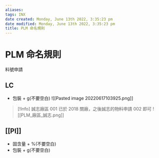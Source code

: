 ```yaml
---
aliases: 
tags: INX
date created: Monday, June 13th 2022, 3:35:23 pm
date modified: Monday, June 13th 2022, 3:35:23 pm
title: PLM 命名規則
---
```


# PLM 命名規則

料號申請

## LC

- 包裝 + g(不要空白)
![[Pasted image 20220617103925.png]]

> [!Info]
> 誠志廠區 001 已於 2018 關廠，之後誠志的物料申請 002 即可
> ![[PLM_廠區_誠志.png]]

## [[PI]]

- 固含量 + %(不要空白)
- 包裝 + g(不要空白)
